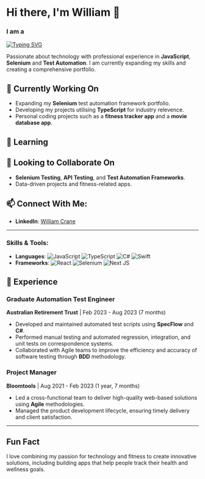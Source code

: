 # Hi there, I'm William 👋

<h3>I am a</h3>

[![Typing SVG](https://readme-typing-svg.herokuapp.com?font=Poppins&size=32&pause=1000&color=F3CC95&width=435&lines=Test+Automation+Engineer;Passionate+Technologist+;Software+Developer;JavaScript+Enthusiast;Postgraduate+Student)](https://git.io/typing-svg)

Passionate about technology with professional experience in **JavaScript**, **Selenium** and **Test Automation**. I am currently expanding my skills and creating a comprehensive portfolio.

## 🔭 Currently Working On
- Expanding my **Selenium** test automation framework portfolio.
- Developing my projects utilising **TypeScript** for industry relevence. 
- Personal coding projects such as a **fitness tracker app** and a **movie database app**.

## 🌱 Learning

## 👯 Looking to Collaborate On
- **Selenium Testing**, **API Testing**, and **Test Automation Frameworks**.
- Data-driven projects and fitness-related apps.

## 📫 Connect With Me:
- **LinkedIn**: [William Crane](https://www.linkedin.com/in/williamrosscrane)

---

### Skills & Tools:
- **Languages**: 
![JavaScript](https://img.shields.io/badge/javascript-%23323330.svg?style=for-the-badge&logo=javascript&logoColor=%23F7DF1E)
![TypeScript](https://img.shields.io/badge/typescript-%23007ACC.svg?style=for-the-badge&logo=typescript&logoColor=white)
![C#](https://img.shields.io/badge/c%23-%23239120.svg?style=for-the-badge&logo=c-sharp&logoColor=white)
![Swift](https://img.shields.io/badge/swift-F54A2A?style=for-the-badge&logo=swift&logoColor=white)
- **Frameworks**: 
![React](https://img.shields.io/badge/react-%2320232a.svg?style=for-the-badge&logo=react&logoColor=%2361DAFB)
![Selenium](https://img.shields.io/badge/-selenium-%43B02A?style=for-the-badge&logo=selenium&logoColor=white)
![Next JS](https://img.shields.io/badge/Next-black?style=for-the-badge&logo=next.js&logoColor=white)

## 📄 Experience

### Graduate Automation Test Engineer  
**Australian Retirement Trust** | Feb 2023 - Aug 2023 (7 months)  
- Developed and maintained automated test scripts using **SpecFlow** and **C#**.
- Performed manual testing and automated regression, integration, and unit tests on correspondence systems.
- Collaborated with Agile teams to improve the efficiency and accuracy of software testing through **BDD** methodology.

### Project Manager  
**Bloomtools** | Aug 2021 - Feb 2023 (1 year, 7 months)  
- Led a cross-functional team to deliver high-quality web-based solutions using **Agile** methodologies.
- Managed the product development lifecycle, ensuring timely delivery and client satisfaction.

---

## Fun Fact
I love combining my passion for technology and fitness to create innovative solutions, including building apps that help people track their health and wellness goals.
